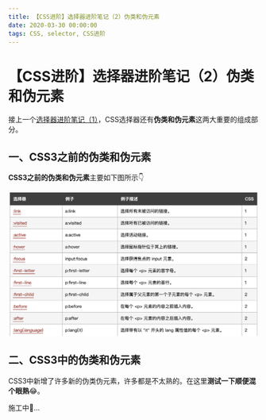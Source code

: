 ```yaml
---
title: 【CSS进阶】选择器进阶笔记（2）伪类和伪元素
date: 2020-03-30 00:00:00
tags: CSS, selector, CSS进阶
---
```


# 【CSS进阶】选择器进阶笔记（2）伪类和伪元素

接上一个[选择器进阶笔记（1）](https://starlightunion.github.io/blog/frontend/css-selector-1.html)，CSS选择器还有**伪类和伪元素**这两大重要的组成部分。

## 一、CSS3之前的伪类和伪元素

**CSS3之前的伪类和伪元素**主要如下图所示👇

![1](/images/frontend/css/css-selector-02-01.png)

## 二、CSS3中的伪类和伪元素

CSS3中新增了许多新的伪类伪元素，许多都是不太熟的。在这里**测试一下顺便混个眼熟**😂。



施工中🚧...